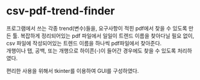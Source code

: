# csv-pdf-trend-finder
프로그램에서 쓰는 각종 trend(변수)들을, 요구사항이 적힌 pdf에서 찾을 수 있도록 만든 툴.
복잡하게 정리되어있는 pdf 파일에서 일일이 트렌드 이름을 찾아다닐 필요 없이, csv 파일에 작성되어있는 트렌드 이름을 하나씩 pdf파일에서 찾아준다.  
개행이나 탭, 공백, 또는 개행으로 하이픈(-)이 들어간 경우에도 찾을 수 있도록 처리하였다.  


편리한 사용을 위해서 tkinter를 이용하여 GUI를 구성하였다.
